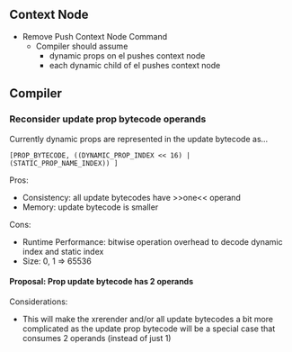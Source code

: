 ## Context Node

- Remove Push Context Node Command
  - Compiler should assume
    - dynamic props on el pushes context node
    - each dynamic child of el pushes context node


## Compiler

### Reconsider update prop bytecode operands

Currently dynamic props are represented in the update bytecode as...

```
[PROP_BYTECODE, ((DYNAMIC_PROP_INDEX << 16) | (STATIC_PROP_NAME_INDEX)) ]
```

Pros:
- Consistency: all update bytecodes have >>one<< operand
- Memory: update bytecode is smaller

Cons:
- Runtime Performance: bitwise operation overhead to decode dynamic index and static index
- Size: 0, 1 => 65536


#### Proposal: Prop update bytecode has 2 operands

Considerations:
- This will make the xrerender and/or all update bytecodes a bit more complicated as the update prop bytecode will be a special case that consumes 2 operands (instead of just 1)
